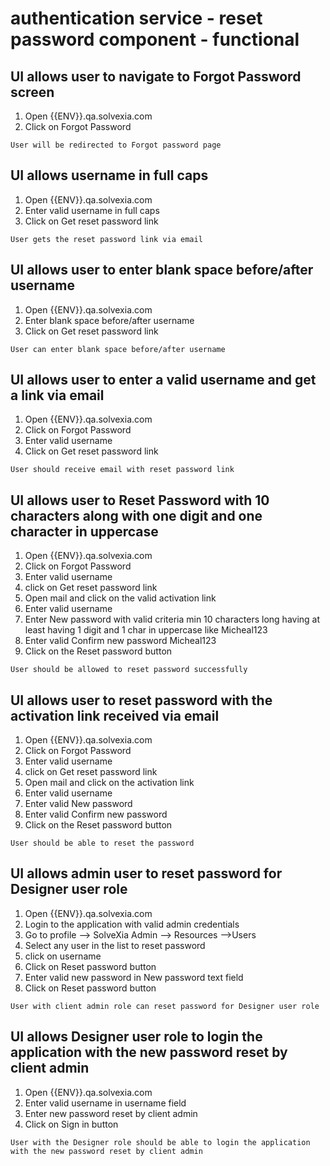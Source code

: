 # authentication service - reset password component - functional

## UI allows user to navigate to Forgot Password screen

1. Open {{ENV}}.qa.solvexia.com 
2. Click on Forgot Password

`User will be redirected to Forgot password page`

## UI allows username in full caps

1. Open {{ENV}}.qa.solvexia.com
2. Enter valid username in full caps 
3. Click on Get reset password link

`User gets the reset password link via email`

## UI allows user to enter blank space before/after username

1. Open {{ENV}}.qa.solvexia.com 
2. Enter blank space before/after username
3. Click on Get reset password link

`User can enter blank space before/after username`

## UI allows user to enter a valid username and get a link via email

1. Open {{ENV}}.qa.solvexia.com
2. Click on Forgot Password 
3. Enter valid username
4. Click on Get reset password link

`User should receive email with reset password link`

## UI allows user to Reset Password with 10 characters along with one digit and one character in uppercase
 
1. Open {{ENV}}.qa.solvexia.com 
2. Click on Forgot Password
3. Enter valid username
4. click on Get reset password link
5. Open mail and click on the valid activation link
6. Enter valid username
7. Enter New password with valid criteria min 10 characters long having at least having 1 digit and 1 char in uppercase like Micheal123
8. Enter valid Confirm new password Micheal123
9. Click on the Reset password button

`User should be allowed to reset password successfully`

## UI allows user to reset password with the activation link received via email

1. Open {{ENV}}.qa.solvexia.com 
2. Click on Forgot Password
3. Enter valid username
4. click on Get reset password link
5. Open mail and click on the activation link
6. Enter valid username
7. Enter valid New password
8. Enter valid Confirm new password
9. Click on the Reset password button

`User should be able to reset the password`

## UI allows admin user to reset password for Designer user role 

1. Open {{ENV}}.qa.solvexia.com
2. Login to the application with valid admin credentials
3. Go to profile --> SolveXia Admin --> Resources -->Users 
4. Select any user in the list to reset password
5. click on username
6. Click on Reset password button
7. Enter valid new password in New password text field
8. Click on Reset password button

`User with client admin role can reset password for Designer user role`

## UI allows Designer user role to login the application with the new password reset by client admin

1. Open {{ENV}}.qa.solvexia.com
2. Enter valid username in username field
3. Enter new password reset by client admin
4. Click on Sign in button

`User with the Designer role should be able to login the application with the new password reset by client admin`